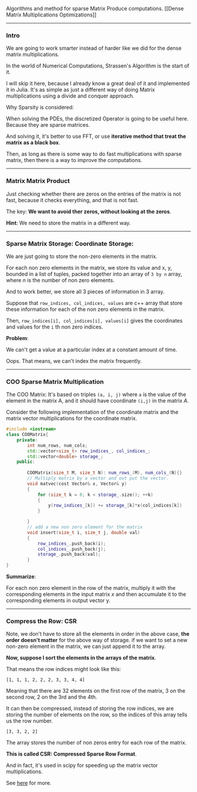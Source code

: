 Algorithms and method for sparse Matrix Produce computations. 
[[Dense Matrix Multiplications Optimizations]]

---
### **Intro**

We are going to work smarter instead of harder like we did for the dense matrix multiplications. 

In the world of Numerical Computations, Strassen's Algorithm is the start of it. 

I will skip it here, because I already know a great deal of it and implemented it in Julia. It's as simple as just a different way of doing Matrix multiplications using a divide and conquer approach. 

Why Sparsity is considered: 

When solving the PDEs, the discretized Operator is going to be useful here. Because they are sparse matrices. 

And solving it, it's better to use FFT, or use **iterative method that treat the matrix as a black box**. 

Then, as long as there is some way to do fast multiplications with sparse matrix, then there is a way to improve the computations. 


---
### **Matrix Matrix Product** 

Just checking whether there are zeros on the entries of the matrix is not fast, because it checks everything, and that is not fast. 

The key: **We want to avoid ther zeros, without looking at the zeros**. 

**Hint**: We need to store the matrix in a different way. 

---
### **Sparse Matrix Storage: Coordinate Storage**:

We are just going to store the non-zero elements in the matrix. 

For each non zero elements in the matrix, we store its value and x, y, bounded in a list of tuples, packed together into an array of `3 by n` array, where $n$ is the number of non zero elements. 

And to work better, we store all 3 pieces of information in 3 array. 

Suppose that `row_indices, col_indices, values` are c++ array that store these information for each of the non zero elements in the matrix. 

Then, `row_indices[i], col_indices[i], values[i]` gives the coordinates and values for the `i` th non zero indices. 

**Problem**:

We can't get a value at a particular index at a constant amount of time. 

Oops. That means, we can't index the matrix frequently. 

---
### **COO Sparse Matrix Multiplication**

The COO Matrix: It's based on triples `(a, i, j)` where `a` is the value of the element in the matrix A, and it should have coordinate `(i,j)` in the matrix $A$.  

Consider the following implementation of the coordinate matrix and the matrix vector multiplications for the coordinate matrix. 

```cpp
#include <iostream>
class COOMatrix{
    private:
        int num_rows, num_cols;
        std::vector<size_t> row_indices_, col_indices_; 
        std::vector<double> storage_;
    public: 
        
        COOMatrix(size_t M, size_t N): num_rows_(M), num_cols_(N){}
        // Multiply matrix by a vector and out put the vector. 
        void matvec(cost Vector& x, Vector& y)
        {
            for (size_t k = 0; k < storage_.size(); ++k)
            {
                y(row_indices_[k]) += storage_[k]*x(col_indices[k])
            }

        }
        // add a new non zero element for the matrix
        void insert(size_t i, size_t j, double val)
        {
            row_indices_.push_back(i); 
            col_indices_.push_back(j); 
            storage_.push_back(val); 
        }
}
```

**Summarize**: 

For each non zero element in the row of the matrix, multiply it with the corresponding elements in the input matrix $x$ and then accumulate it to the corresponding elements in output vector y. 

---
### **Compress the Row: CSR**

Note, we don't have to store all the elements in order in the above case, **the order doesn't matter** for the above way of storage. if we want to set a new non-zero element in the matrix, we can just append it to the array. 

**Now, suppose I sort the elements in the arrays of the matrix**. 

That means the row indices might look like this: 

```
[1, 1, 1, 2, 2, 2, 3, 3, 4, 4]
```

Meaning that there are 32 elements on the first row of the matrix, 3 on the second row, 2 on the 3rd and the 4th. 

It can then be compressed, instead of storing the row indices, we are storing the number of elements on the row, so the indices of this array tells us the row number. 

```
[3, 3, 2, 2]
```
The array stores the number of non zeros entry for each row of the matrix. 

**This is called CSR: Compressed Sparse Row Format**.

And in fact, it's used in scipy for speeding up the matrix vector multiplications. 

See [here](https://docs.scipy.org/doc/scipy/reference/generated/scipy.sparse.csr_matrix.html) for more.

